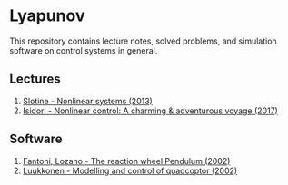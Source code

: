 # Lyapunov
This repository contains lecture notes, solved problems, and simulation software on control systems in general.

## Lectures
1. [Slotine - Nonlinear systems (2013)](lectures/slotine)
2. [Isidori - Nonlinear control: A charming & adventurous voyage (2017)](lectures/isidori)

## Software
1. [Fantoni, Lozano - The reaction wheel Pendulum (2002)](software/rw_pendulum)
2. [Luukkonen - Modelling and control of quadcoptor (2002)](software/quadcoptor)
